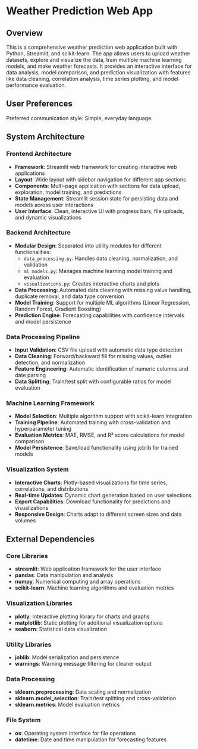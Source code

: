 # Weather Prediction Web App

## Overview

This is a comprehensive weather prediction web application built with Python, Streamlit, and scikit-learn. The app allows users to upload weather datasets, explore and visualize the data, train multiple machine learning models, and make weather forecasts. It provides an interactive interface for data analysis, model comparison, and prediction visualization with features like data cleaning, correlation analysis, time series plotting, and model performance evaluation.

## User Preferences

Preferred communication style: Simple, everyday language.

## System Architecture

### Frontend Architecture
- **Framework**: Streamlit web framework for creating interactive web applications
- **Layout**: Wide layout with sidebar navigation for different app sections
- **Components**: Multi-page application with sections for data upload, exploration, model training, and predictions
- **State Management**: Streamlit session state for persisting data and models across user interactions
- **User Interface**: Clean, interactive UI with progress bars, file uploads, and dynamic visualizations

### Backend Architecture
- **Modular Design**: Separated into utility modules for different functionalities:
  - `data_processing.py`: Handles data cleaning, normalization, and validation
  - `ml_models.py`: Manages machine learning model training and evaluation
  - `visualizations.py`: Creates interactive charts and plots
- **Data Processing**: Automated data cleaning with missing value handling, duplicate removal, and data type conversion
- **Model Training**: Support for multiple ML algorithms (Linear Regression, Random Forest, Gradient Boosting)
- **Prediction Engine**: Forecasting capabilities with confidence intervals and model persistence

### Data Processing Pipeline
- **Input Validation**: CSV file upload with automatic data type detection
- **Data Cleaning**: Forward/backward fill for missing values, outlier detection, and normalization
- **Feature Engineering**: Automatic identification of numeric columns and date parsing
- **Data Splitting**: Train/test split with configurable ratios for model evaluation

### Machine Learning Framework
- **Model Selection**: Multiple algorithm support with scikit-learn integration
- **Training Pipeline**: Automated training with cross-validation and hyperparameter tuning
- **Evaluation Metrics**: MAE, RMSE, and R² score calculations for model comparison
- **Model Persistence**: Save/load functionality using joblib for trained models

### Visualization System
- **Interactive Charts**: Plotly-based visualizations for time series, correlations, and distributions
- **Real-time Updates**: Dynamic chart generation based on user selections
- **Export Capabilities**: Download functionality for predictions and visualizations
- **Responsive Design**: Charts adapt to different screen sizes and data volumes

## External Dependencies

### Core Libraries
- **streamlit**: Web application framework for the user interface
- **pandas**: Data manipulation and analysis
- **numpy**: Numerical computing and array operations
- **scikit-learn**: Machine learning algorithms and evaluation metrics

### Visualization Libraries
- **plotly**: Interactive plotting library for charts and graphs
- **matplotlib**: Static plotting for additional visualization options
- **seaborn**: Statistical data visualization

### Utility Libraries
- **joblib**: Model serialization and persistence
- **warnings**: Warning message filtering for cleaner output

### Data Processing
- **sklearn.preprocessing**: Data scaling and normalization
- **sklearn.model_selection**: Train/test splitting and cross-validation
- **sklearn.metrics**: Model evaluation metrics

### File System
- **os**: Operating system interface for file operations
- **datetime**: Date and time manipulation for forecasting features